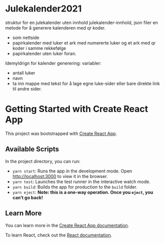 # Julekalender2021
struktur for en julekalender uten innhold
julekalender-innhold, json filer
en metode for å generere kalenderen med qr koder. 
- som nettside 
- papirkalender med luker et ark med numererte luker og et ark med qr koder i samme rekkefølge 
- papirkalender uten luker foran. 

Idemyldrign for kalender generering: variabler: 
- antall luker 
- navn 
- ta inn mappe med tekst for å lage egne luke-sider eller bare direkte link til andre sider.



# Getting Started with Create React App
This project was bootstrapped with [Create React App](https://github.com/facebook/create-react-app).

## Available Scripts
In the project directory, you can run:
- `yarn start`: Runs the app in the development mode. Open [http://localhost:3000](http://localhost:3000) to view it in the browser.
- `yarn test`: Launches the test runner in the interactive watch mode.
- `yarn build`: Builds the app for production to the `build` folder.
- `yarn eject`: **Note: this is a one-way operation. Once you `eject`, you can’t go back!**

## Learn More
You can learn more in the [Create React App documentation](https://facebook.github.io/create-react-app/docs/getting-started).

To learn React, check out the [React documentation](https://reactjs.org/).